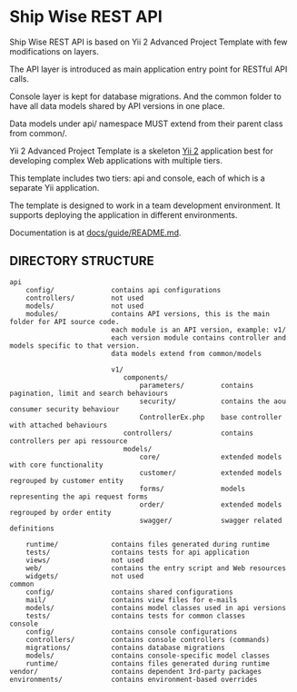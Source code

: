 # Ship Wise REST API

Ship Wise REST API is based on Yii 2 Advanced Project Template with few modifications on layers.

The API layer is introduced as main application entry point for RESTful API calls.


Console layer is kept for database migrations.
And the common folder to have all data models shared by API versions in one place.


Data models under api/ namespace MUST extend from their parent class from common/.


Yii 2 Advanced Project Template is a skeleton [Yii 2](http://www.yiiframework.com/) application best for
developing complex Web applications with multiple tiers.


This template includes two tiers: api and console, each of which
is a separate Yii application.


The template is designed to work in a team development environment. It supports
deploying the application in different environments.

Documentation is at [docs/guide/README.md](docs/guide/README.md).


DIRECTORY STRUCTURE
-------------------

```
api
    config/              contains api configurations
    controllers/         not used
    models/              not used
    modules/             contains API versions, this is the main folder for API source code.
                         each module is an API version, example: v1/
                         each version module contains controller and models specific to that version.
                         data models extend from common/models
                         
                         v1/
                            components/
                                parameters/         contains pagination, limit and search behaviours
                                security/           contains the aou consumer security behaviour
                                ControllerEx.php    base controller with attached behaviours
                            controllers/            contains controllers per api ressource
                            models/
                                core/               extended models with core functionality
                                customer/           extended models regrouped by customer entity
                                forms/              models representing the api request forms
                                order/              extended models regrouped by order entity
                                swagger/            swagger related definitions
                            
    runtime/             contains files generated during runtime
    tests/               contains tests for api application
    views/               not used
    web/                 contains the entry script and Web resources
    widgets/             not used
common
    config/              contains shared configurations
    mail/                contains view files for e-mails
    models/              contains model classes used in api versions
    tests/               contains tests for common classes    
console
    config/              contains console configurations
    controllers/         contains console controllers (commands)
    migrations/          contains database migrations
    models/              contains console-specific model classes
    runtime/             contains files generated during runtime
vendor/                  contains dependent 3rd-party packages
environments/            contains environment-based overrides
```
